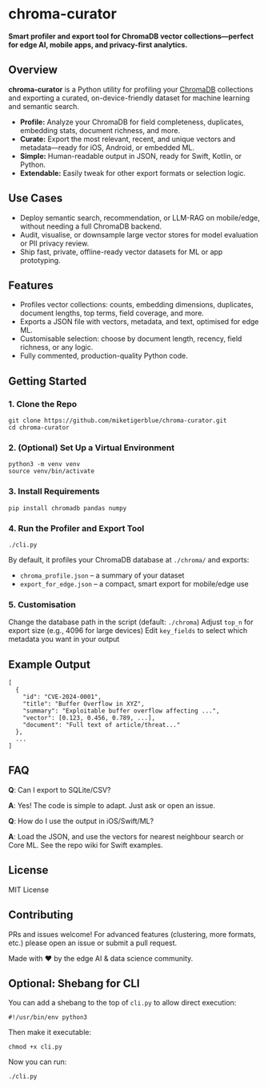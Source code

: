 # chroma-curator

**Smart profiler and export tool for ChromaDB vector collections—perfect for edge AI, mobile apps, and privacy-first analytics.**

## Overview

**chroma-curator** is a Python utility for profiling your [ChromaDB](https://www.trychroma.com/) collections and exporting a curated, on-device-friendly dataset for machine learning and semantic search.

- **Profile:** Analyze your ChromaDB for field completeness, duplicates, embedding stats, document richness, and more.
- **Curate:** Export the most relevant, recent, and unique vectors and metadata—ready for iOS, Android, or embedded ML.
- **Simple:** Human-readable output in JSON, ready for Swift, Kotlin, or Python.
- **Extendable:** Easily tweak for other export formats or selection logic.

## Use Cases

- Deploy semantic search, recommendation, or LLM-RAG on mobile/edge, without needing a full ChromaDB backend.
- Audit, visualise, or downsample large vector stores for model evaluation or PII privacy review.
- Ship fast, private, offline-ready vector datasets for ML or app prototyping.

## Features

- Profiles vector collections: counts, embedding dimensions, duplicates, document lengths, top terms, field coverage, and more.
- Exports a JSON file with vectors, metadata, and text, optimised for edge ML.
- Customisable selection: choose by document length, recency, field richness, or any logic.
- Fully commented, production-quality Python code.

## Getting Started

### 1. Clone the Repo
```
git clone https://github.com/miketigerblue/chroma-curator.git
cd chroma-curator
```
### 2. (Optional) Set Up a Virtual Environment
```
python3 -m venv venv
source venv/bin/activate
```
### 3. Install Requirements
```
pip install chromadb pandas numpy
```

### 4. Run the Profiler and Export Tool
```
./cli.py
```
By default, it profiles your ChromaDB database at `./chroma/` and exports:

* `chroma_profile.json` – a summary of your dataset
* `export_for_edge.json` – a compact, smart export for mobile/edge use

### 5. Customisation
Change the database path in the script (default: `./chroma`)
Adjust `top_n` for export size (e.g., 4096 for large devices)
Edit `key_fields` to select which metadata you want in your output

## Example Output

```
[
  {
    "id": "CVE-2024-0001",
    "title": "Buffer Overflow in XYZ",
    "summary": "Exploitable buffer overflow affecting ...",
    "vector": [0.123, 0.456, 0.789, ...],
    "document": "Full text of article/threat..."
  },
  ...
]
```

## FAQ

**Q**: Can I export to SQLite/CSV?

**A**: Yes! The code is simple to adapt. Just ask or open an issue.

**Q**: How do I use the output in iOS/Swift/ML?

**A**: Load the JSON, and use the vectors for nearest neighbour search or Core ML. See the repo wiki for Swift examples.

## License

MIT License

## Contributing

PRs and issues welcome! For advanced features (clustering, more formats, etc.) please open an issue or submit a pull request.

Made with ❤️ by the edge AI & data science community.

## **Optional: Shebang for CLI**

You can add a shebang to the top of `cli.py` to allow direct execution:
```
#!/usr/bin/env python3
```
Then make it executable:
```
chmod +x cli.py
```

Now you can run:
```
./cli.py
```